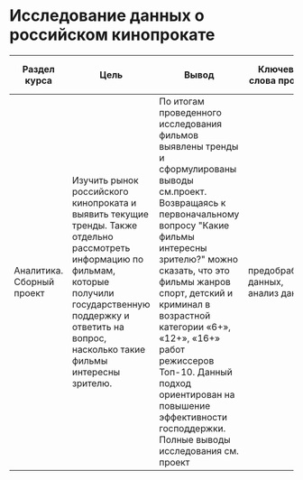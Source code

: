 # Исследование данных о российском кинопрокате

Раздел курса | Цель | Вывод  | Ключевые слова проекта | Используемые библиотеки | Ключевые слова проекта
------------- |----------------  | ---------------- | ---------------- | ----------------------- | -----------------------
Аналитика. Cборный проект |Изучить рынок российского кинопроката и выявить текущие тренды. Также отдельно рассмотреть информацию по фильмам, которые получили государственную поддержку и ответить на вопрос, насколько такие фильмы интересны зрителю. | По итогам проведенного исследования фильмов выявлены тренды и  сформулированы выводы см.проект. Возвращаясь к первоначальному вопросу "Какие фильмы интересны зрителю?" можно сказать, что это фильмы жанров спорт, детский и криминал в возрастной категории «6+», «12+», «16+» работ режиссеров Топ-10. Данный подход ориентирован на повышение эффективности господдержки. Полные выводы исследования см. проект | предобработка данных, анализ данных | `Pandas`, `Python`, `Numpy`, `Matplotlib`, `Seaborn` | продуктовый аналитик, анализ, data analyst, аналитик данных, аналитик, analyst

